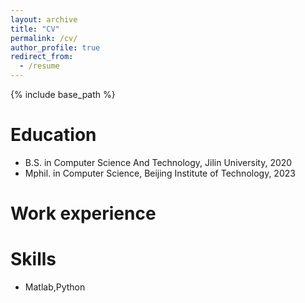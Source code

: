 ```yaml
---
layout: archive
title: "CV"
permalink: /cv/
author_profile: true
redirect_from:
  - /resume
---
```


{% include base_path %}

Education
======
* B.S. in Computer Science And Technology, Jilin University, 2020
* Mphil. in Computer Science, Beijing Institute of Technology, 2023

Work experience
======

  
Skills
======
* Matlab,Python


 
  


